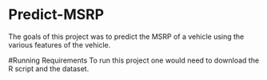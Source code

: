 # Predict-MSRP
The goals of this project was to predict the MSRP of a vehicle using the various features of the vehicle.

#Running Requirements
To run this project one would need to download the R script and the dataset. 
